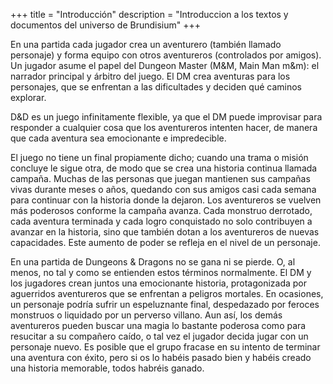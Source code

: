 +++
title = "Introducción"
description = "Introduccion a los textos y documentos del universo de Brundisium"
+++

En una partida cada jugador crea un aventurero (también llamado personaje) y forma equipo con otros aventureros (controlados por amigos). Un jugador asume el papel del Dungeon Master (M&M, Main Man m&m): el narrador principal y árbitro del juego. El DM crea aventuras para los personajes, que se enfrentan a las dificultades y deciden qué caminos explorar.

D&D es un juego infinitamente flexible, ya que el DM puede improvisar para responder a cualquier cosa que los aventureros intenten hacer, de manera que cada aventura sea emocionante e impredecible.

El juego no tiene un final propiamente dicho; cuando una trama o misión concluye le sigue otra, de modo que se crea una historia continua llamada campaña. Muchas de las personas que juegan mantienen sus campañas vivas durante meses o años, quedando con sus amigos casi cada semana para continuar con la historia donde la dejaron. Los aventureros se vuelven más poderosos conforme la campaña avanza. Cada monstruo derrotado, cada aventura terminada y cada logro conquistado no solo contribuyen a avanzar en la historia, sino que también dotan a los aventureros de nuevas capacidades. Este aumento de poder se refleja en el nivel de un personaje.

En una partida de Dungeons & Dragons no se gana ni se pierde. O, al menos, no tal y como se entienden estos términos normalmente. El DM y los jugadores crean juntos una emocionante historia, protagonizada por aguerridos aventureros que se enfrentan a peligros mortales. En ocasiones, un personaje podría sufrir un espeluznante final, despedazado por feroces monstruos o liquidado por un perverso villano. Aun así, los demás aventureros pueden buscar una magia lo bastante poderosa como para resucitar a su compañero caído, o tal vez el jugador decida jugar con un personaje nuevo. Es posible que el grupo fracase en su intento de terminar una aventura con éxito, pero si os lo habéis pasado bien y habéis creado una historia memorable, todos habréis ganado.
